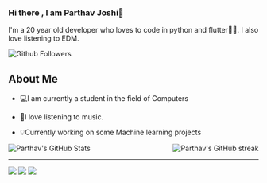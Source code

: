 ### Hi there , I am Parthav Joshi👋

I'm a 20 year old developer who loves to code in python and flutter💛💙. I also love listening to EDM.


![Github Followers](https://img.shields.io/github/followers/parthav09?label=Followers&style=social)

## About Me
- 💻I am currently a student in the field of Computers

- 🎵I love listening to music.

- 💡Currently working on some Machine learning projects

<img alt="Parthav's GitHub Stats" src="https://github-readme-stats.vercel.app/api?username=parthav09&&theme=aglolio&&show_icons=true&&hide_border=false&bg_color=1a1b27&icon_color=ff3860&title_color=7957d5&text_color=808080"><img alt="Parthav's GitHub streak" align="right" src="http://github-readme-streak-stats.herokuapp.com?user=parthav09&theme=algolia">

---

[![](https://img.shields.io/badge/Kaggle-00599C?style=for-the-badge&logo=kaggle&logoColor=white)](https://www.kaggle.com/parthavjoshi/)
[![](https://img.shields.io/badge/LinkedIn-0077B5?style=for-the-badge&logo=linkedin&logoColor=white)](https://www.linkedin.com/in/parthav-joshi-062a50168/) 
[![](https://img.shields.io/badge/Gmail-D14836?style=for-the-badge&logo=gmail&logoColor=white)](mailto:parthavjoshi1718@gmail.com) &emsp;

<!--
**parthav09/parthav09** is a ✨ _special_ ✨ repository because its `README.md` (this file) appears on your GitHub profile.

